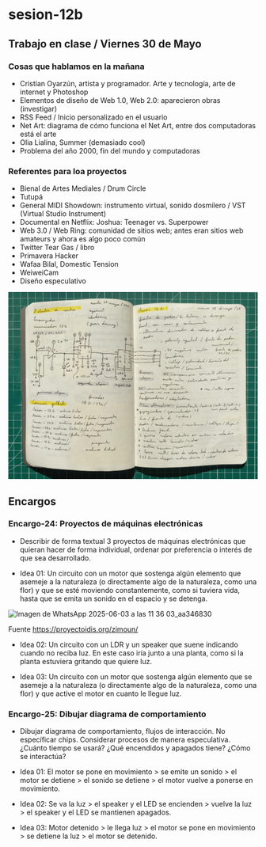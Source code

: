 # sesion-12b

## Trabajo en clase / Viernes 30 de Mayo

### Cosas que hablamos en la mañana

- Cristian Oyarzún, artista y programador. Arte y tecnología, arte de internet y Photoshop
- Elementos de diseño de Web 1.0, Web 2.0: aparecieron obras (investigar)
- RSS Feed / Inicio personalizado en el usuario
- Net Art: diagrama de cómo funciona el Net Art, entre dos computadoras está el arte
- Olia Lialina, Summer (demasiado cool)
- Problema del año 2000, fin del mundo y computadoras

### Referentes para loa proyectos

- Bienal de Artes Mediales / Drum Circle
- Tutupá
- General MIDI Showdown: instrumento virtual, sonido dosmilero / VST (Virtual Studio Instrument)
- Documental en Netflix: Joshua: Teenager vs. Superpower
- Web 3.0 / Web Ring: comunidad de sitios web; antes eran sitios web amateurs y ahora es algo poco común
- Twitter Tear Gas / libro
- Primavera Hacker
- Wafaa Bilal, Domestic Tension
- WeiweiCam
- Diseño especulativo

![Foto de mis apuntes de mi bitácora](./archivos/tme-sesion12ay12b-bitacora.jpeg)

## Encargos

### Encargo-24: Proyectos de máquinas electrónicas

- Describir de forma textual 3 proyectos de máquinas electrónicas que quieran hacer de forma individual, ordenar por preferencia o interés de que sea desarrollado.

- Idea 01: Un circuito con un motor que sostenga algún elemento que asemeje a la naturaleza (o directamente algo de la naturaleza, como una flor) y que se esté moviendo constantemente, como si tuviera vida, hasta que se emita un sonido en el espacio y se detenga.

![Imagen de WhatsApp 2025-06-03 a las 11 36 03_aa346830](https://github.com/user-attachments/assets/14d39c8a-ea21-4b56-8884-ce8b6302151e)

Fuente <https://proyectoidis.org/zimoun/>

- Idea 02: Un circuito con un LDR y un speaker que suene indicando cuando no reciba luz. En este caso iría junto a una planta, como si la planta estuviera gritando que quiere luz.

- Idea 03: Un circuito con un motor que sostenga algún elemento que se asemeje a la naturaleza (o directamente algo de la naturaleza, como una flor) y que active el motor en cuanto le llegue luz.

### Encargo-25: Dibujar diagrama de comportamiento

- Dibujar diagrama de comportamiento, flujos de interacción. No específicar chips. Considerar procesos de manera especulativa. ¿Cuánto tiempo se usará? ¿Qué encendidos y apagados tiene? ¿Cómo se interactúa?

- Idea 01: El motor se pone en movimiento > se emite un sonido > el motor se detiene > el sonido se detiene > el motor vuelve a ponerse en movimiento.

- Idea 02: Se va la luz > el speaker y el LED se encienden > vuelve la luz > el speaker y el LED se mantienen apagados.

- Idea 03: Motor detenido > le llega luz > el motor se pone en movimiento > se detiene la luz > el motor se detenido.
